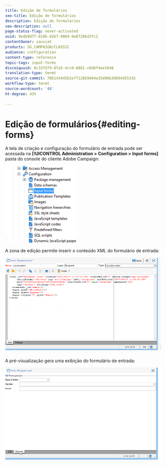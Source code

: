 ```yaml
---
title: Edição de formulários
seo-title: Edição de formulários
description: Edição de formulários
seo-description: null
page-status-flag: never-activated
uuid: 9e4b9d7f-018b-42b7-9069-9e8720bd3fc2
contentOwner: sauviat
products: SG_CAMPAIGN/CLASSIC
audience: configuration
content-type: reference
topic-tags: input-forms
discoiquuid: 0c33fd79-8fa5-4cc0-8881-c6d6f4ee1648
translation-type: tm+mt
source-git-commit: 70b143445b2e77128b9404e35d96b39694d55335
workflow-type: tm+mt
source-wordcount: '48'
ht-degree: 43%

---
```



# Edição de formulários{#editing-forms}

A tela de criação e configuração do formulário de entrada pode ser acessada na **[!UICONTROL Administration > Configuration > Input forms]** pasta do console do cliente Adobe Campaign:

![](assets/d_ncs_integration_form_arbo.png)

A zona de edição permite inserir o conteúdo XML do formulário de entrada:

![](assets/d_ncs_integration_form_edit.png)

A pré-visualização gera uma exibição do formulário de entrada:

![](assets/d_ncs_integration_form_preview.png)

